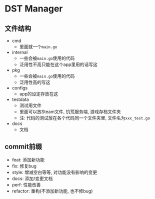 # DST Manager

## 文件结构

- cmd
    - 里面就一个`main.go`
- internal
    - 一些会被`main.go`使用的代码
    - 泛用性不高只能在这个app里用的话写这
- pkg
    - 一些会被`main.go`使用的代码
    - 泛用性高的写这
- configs
    - app的设定存放在这
- testdata
    - 测试用文件
    - 里面可以放Steam文件, 饥荒服务端, 游戏存档文件夹
    - 注: 代码的测试放在各个代码同一个文件夹里, 文件名为`xxx_test.go`
- docs
    - 文档

## commit前缀

- feat: 添加新功能
- fix: 修复bug
- style: 增减空白等等, 对功能没有影响的变更
- docs: 添加/变更文档
- perf: 性能改善
- refactor: 重构(不添加新功能, 也不修bug)

